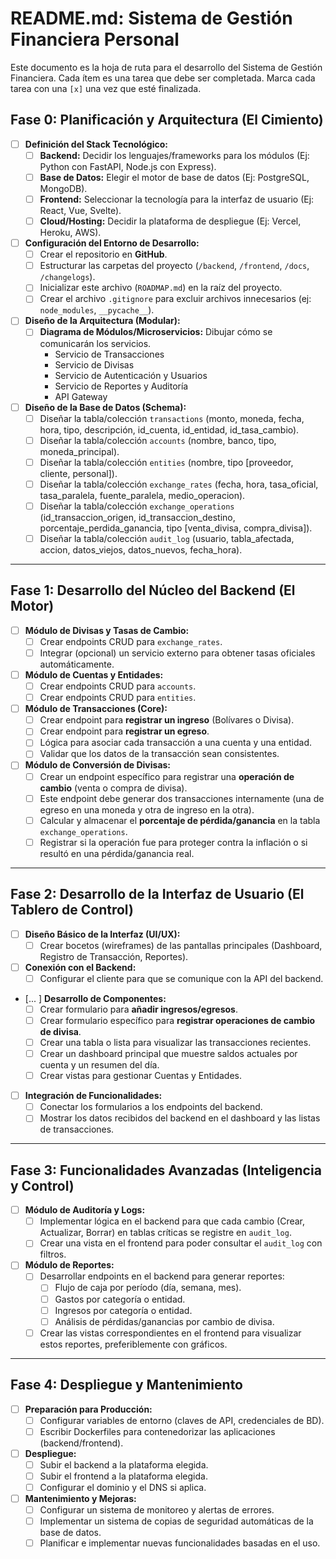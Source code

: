 # README.md: Sistema de Gestión Financiera Personal

Este documento es la hoja de ruta para el desarrollo del Sistema de Gestión Financiera. Cada ítem es una tarea que debe ser completada. Marca cada tarea con una `[x]` una vez que esté finalizada.

## Fase 0: Planificación y Arquitectura (El Cimiento)

* [ ] **Definición del Stack Tecnológico:**
    * [ ] **Backend:** Decidir los lenguajes/frameworks para los módulos (Ej: Python con FastAPI, Node.js con Express).
    * [ ] **Base de Datos:** Elegir el motor de base de datos (Ej: PostgreSQL, MongoDB).
    * [ ] **Frontend:** Seleccionar la tecnología para la interfaz de usuario (Ej: React, Vue, Svelte).
    * [ ] **Cloud/Hosting:** Decidir la plataforma de despliegue (Ej: Vercel, Heroku, AWS).
* [ ] **Configuración del Entorno de Desarrollo:**
    * [ ] Crear el repositorio en **GitHub**.
    * [ ] Estructurar las carpetas del proyecto (`/backend`, `/frontend`, `/docs`, `/changelogs`).
    * [ ] Inicializar este archivo (`ROADMAP.md`) en la raíz del proyecto.
    * [ ] Crear el archivo `.gitignore` para excluir archivos innecesarios (ej: `node_modules`, `__pycache__`).
* [ ] **Diseño de la Arquitectura (Modular):**
    * [ ] **Diagrama de Módulos/Microservicios:** Dibujar cómo se comunicarán los servicios.
        * Servicio de Transacciones
        * Servicio de Divisas
        * Servicio de Autenticación y Usuarios
        * Servicio de Reportes y Auditoría
        * API Gateway
* [ ] **Diseño de la Base de Datos (Schema):**
    * [ ] Diseñar la tabla/colección `transactions` (monto, moneda, fecha, hora, tipo, descripción, id_cuenta, id_entidad, id_tasa_cambio).
    * [ ] Diseñar la tabla/colección `accounts` (nombre, banco, tipo, moneda_principal).
    * [ ] Diseñar la tabla/colección `entities` (nombre, tipo [proveedor, cliente, personal]).
    * [ ] Diseñar la tabla/colección `exchange_rates` (fecha, hora, tasa_oficial, tasa_paralela, fuente_paralela, medio_operacion).
    * [ ] Diseñar la tabla/colección `exchange_operations` (id_transaccion_origen, id_transaccion_destino, porcentaje_perdida_ganancia, tipo [venta_divisa, compra_divisa]).
    * [ ] Diseñar la tabla/colección `audit_log` (usuario, tabla_afectada, accion, datos_viejos, datos_nuevos, fecha_hora).

---

## Fase 1: Desarrollo del Núcleo del Backend (El Motor)

* [ ] **Módulo de Divisas y Tasas de Cambio:**
    * [ ] Crear endpoints CRUD para `exchange_rates`.
    * [ ] Integrar (opcional) un servicio externo para obtener tasas oficiales automáticamente.
* [ ] **Módulo de Cuentas y Entidades:**
    * [ ] Crear endpoints CRUD para `accounts`.
    * [ ] Crear endpoints CRUD para `entities`.
* [ ] **Módulo de Transacciones (Core):**
    * [ ] Crear endpoint para **registrar un ingreso** (Bolívares o Divisa).
    * [ ] Crear endpoint para **registrar un egreso**.
    * [ ] Lógica para asociar cada transacción a una cuenta y una entidad.
    * [ ] Validar que los datos de la transacción sean consistentes.
* [ ] **Módulo de Conversión de Divisas:**
    * [ ] Crear un endpoint específico para registrar una **operación de cambio** (venta o compra de divisa).
    * [ ] Este endpoint debe generar dos transacciones internamente (una de egreso en una moneda y otra de ingreso en la otra).
    * [ ] Calcular y almacenar el **porcentaje de pérdida/ganancia** en la tabla `exchange_operations`.
    * [ ] Registrar si la operación fue para proteger contra la inflación o si resultó en una pérdida/ganancia real.

---

## Fase 2: Desarrollo de la Interfaz de Usuario (El Tablero de Control)

* [ ] **Diseño Básico de la Interfaz (UI/UX):**
    * [ ] Crear bocetos (wireframes) de las pantallas principales (Dashboard, Registro de Transacción, Reportes).
* [ ] **Conexión con el Backend:**
    * [ ] Configurar el cliente para que se comunique con la API del backend.
* [... ] **Desarrollo de Componentes:**
    * [ ] Crear formulario para **añadir ingresos/egresos**.
    * [ ] Crear formulario específico para **registrar operaciones de cambio de divisa**.
    * [ ] Crear una tabla o lista para visualizar las transacciones recientes.
    * [ ] Crear un dashboard principal que muestre saldos actuales por cuenta y un resumen del día.
    * [ ] Crear vistas para gestionar Cuentas y Entidades.
* [ ] **Integración de Funcionalidades:**
    * [ ] Conectar los formularios a los endpoints del backend.
    * [ ] Mostrar los datos recibidos del backend en el dashboard y las listas de transacciones.

---

## Fase 3: Funcionalidades Avanzadas (Inteligencia y Control)

* [ ] **Módulo de Auditoría y Logs:**
    * [ ] Implementar lógica en el backend para que cada cambio (Crear, Actualizar, Borrar) en tablas críticas se registre en `audit_log`.
    * [ ] Crear una vista en el frontend para poder consultar el `audit_log` con filtros.
* [ ] **Módulo de Reportes:**
    * [ ] Desarrollar endpoints en el backend para generar reportes:
        * [ ] Flujo de caja por período (día, semana, mes).
        * [ ] Gastos por categoría o entidad.
        * [ ] Ingresos por categoría o entidad.
        * [ ] Análisis de pérdidas/ganancias por cambio de divisa.
    * [ ] Crear las vistas correspondientes en el frontend para visualizar estos reportes, preferiblemente con gráficos.

---

## Fase 4: Despliegue y Mantenimiento

* [ ] **Preparación para Producción:**
    * [ ] Configurar variables de entorno (claves de API, credenciales de BD).
    * [ ] Escribir Dockerfiles para contenedorizar las aplicaciones (backend/frontend).
* [ ] **Despliegue:**
    * [ ] Subir el backend a la plataforma elegida.
    * [ ] Subir el frontend a la plataforma elegida.
    * [ ] Configurar el dominio y el DNS si aplica.
* [ ] **Mantenimiento y Mejoras:**
    * [ ] Configurar un sistema de monitoreo y alertas de errores.
    * [ ] Implementar un sistema de copias de seguridad automáticas de la base de datos.
    * [ ] Planificar e implementar nuevas funcionalidades basadas en el uso.
